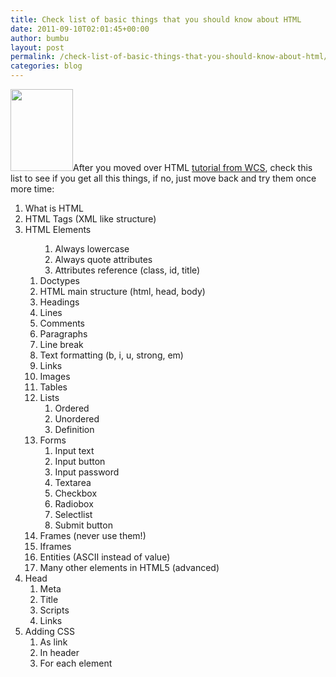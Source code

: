 ```yaml
---
title: Check list of basic things that you should know about HTML
date: 2011-09-10T02:01:45+00:00
author: bumbu
layout: post
permalink: /check-list-of-basic-things-that-you-should-know-about-html/
categories: blog
---
```

<a href="{{site.root}}/assets/images/2012/07/w3html.png"><img class="alignright size-full wp-image-125" title="w3html" src="{{site.root}}/assets/images/2012/07/w3html.png" alt="" width="100" height="131" /></a>After you moved over HTML <a title="W3C School HTML Tutorial" href="http://www.w3schools.com/html/default.asp" target="_blank">tutorial from WCS</a>, check this list to see if you get all this things, if no, just move back and try them once more time:
<ol>
	<li>What is HTML</li>
	<li>HTML Tags (XML like structure)</li>
	<li>HTML Elements
<ol>
<ol>
	<li>Always lowercase</li>
	<li>Always quote attributes</li>
	<li>Attributes reference (class, id, title)</li>
</ol>
</ol>
<!--more-->
<ol>
	<li>Doctypes</li>
	<li>HTML main structure (html, head, body)</li>
	<li>Headings</li>
	<li>Lines</li>
	<li>Comments</li>
	<li>Paragraphs</li>
	<li>Line break</li>
	<li>Text formatting (b, i, u, strong, em)</li>
	<li>Links</li>
	<li>Images</li>
	<li>Tables</li>
	<li>Lists
<ol>
	<li>Ordered</li>
	<li>Unordered</li>
	<li>Definition</li>
</ol>
</li>
	<li>Forms
<ol>
	<li>Input text</li>
	<li>Input button</li>
	<li>Input password</li>
	<li>Textarea</li>
	<li>Checkbox</li>
	<li>Radiobox</li>
	<li>Selectlist</li>
	<li>Submit button</li>
</ol>
</li>
	<li>Frames (never use them!)</li>
	<li>Iframes</li>
	<li>Entities (ASCII instead of value)</li>
	<li>Many other elements in HTML5 (advanced)</li>
</ol>
</li>
	<li>Head
<ol>
	<li>Meta</li>
	<li>Title</li>
	<li>Scripts</li>
	<li>Links</li>
</ol>
</li>
	<li>Adding CSS
<ol>
	<li>As link</li>
	<li>In header</li>
	<li>For each element</li>
</ol>
</li>
</ol>
